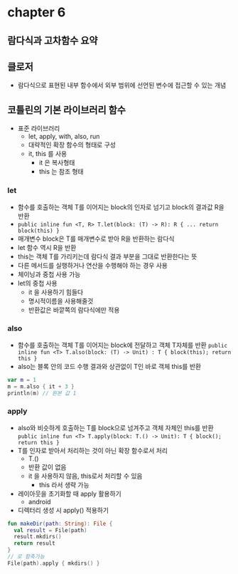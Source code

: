 # chapter 6
## 람다식과 고차함수 요약

## 클로저
- 람다식으로 표현된 내부 함수에서 외부 범위에 선언된 변수에 접근할 수 있는 개념
    
## 코틀린의 기본 라이브러리 함수
- 표준 라이브러리
  - let, apply, with, also, run
  - 대략적인 확장 함수의 형태로 구성
  - it, this 를 사용
    - it 은 복사형태
    - this 는 참조 형태
### let
  - 함수를 호출하는 객체 T를 이어지는 block의 인자로 넘기고 block의 결과값 R을 반환
  - `public inline fun <T, R> T.let(block: (T) -> R): R { ... return block(this) }`
  - 매개변수 block은 T를 매개변수로 받아 R을 반환하는 람다식
  - let 함수 역시 R을 반환
  - this는  객체 T를 가리키는데 람다식 결과 부분을 그대로 반환한다는 뜻
  - 다른 메서드를 실행하거나 연산을 수행해야 하는 경우 사용
  - 체이닝과 중첩 사용 가능
- let의 중첩 사용
  - it 을 사용하기 힘들다
  - 명시적이름을 사용해줄것
  - 반환값은 바깥쪽의 람다식에만 적용
  
### also
- 함수를 호출하는 객체 T를 이어지는 block에 전달하고 객체 T자체를 반환
`public inline fun <T> T.also(block: (T) -> Unit) : T { block(this); return this }`
- also는 블록 안의 코드 수행 결과와 상관없이 T인 바로 객체 this를 반환
```kotlin
var m = 1
m = m.also { it + 3 }
println(m) // 원본 값 1
```

### apply
- also와 비슷하게 호출하는 T를 block으로 넘겨주고 객체 자체인 this를 반환
`public inline fun <T> T.apply(block: T.() -> Unit): T { block(); return this }`
- T를 인자로 받아서 처리하는 것이 아닌 확장 함수로서 처리
  - T.()
  - 반환 값이 없음
  - it 을 사용하지 않음, this로서 처리할 수 있음
    - this 라서 생략 가능
- 레이아웃을 초기화할 때 apply 활용하기
  - android
- 디렉터리 생성 시 apply() 적용하기
```kotlin
fun makeDir(path: String): File {
  val result = File(path)
  result.mkdirs()
  return result
}
// 로 함축가능
File(path).apply { mkdirs() }
```